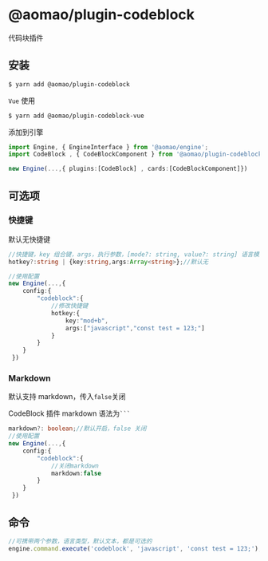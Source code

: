 # @aomao/plugin-codeblock

代码块插件

## 安装

```bash
$ yarn add @aomao/plugin-codeblock
```

`Vue` 使用

```bash
$ yarn add @aomao/plugin-codeblock-vue
```

添加到引擎

```ts
import Engine, { EngineInterface } from '@aomao/engine';
import CodeBlock , { CodeBlockComponent } from '@aomao/plugin-codeblock';

new Engine(...,{ plugins:[CodeBlock] , cards:[CodeBlockComponent]})
```

## 可选项

### 快捷键

默认无快捷键

```ts
//快捷键，key 组合键，args，执行参数，[mode?: string, value?: string] 语言模式：可选，代码文本：可选
hotkey?:string | {key:string,args:Array<string>};//默认无

//使用配置
new Engine(...,{
    config:{
        "codeblock":{
            //修改快捷键
            hotkey:{
                key:"mod+b",
                args:["javascript","const test = 123;"]
            }
        }
    }
 })
```

### Markdown

默认支持 markdown，传入`false`关闭

CodeBlock 插件 markdown 语法为` ``` `

```ts
markdown?: boolean;//默认开启，false 关闭
//使用配置
new Engine(...,{
    config:{
        "codeblock":{
            //关闭markdown
            markdown:false
        }
    }
 })
```

## 命令

```ts
//可携带两个参数，语言类型，默认文本，都是可选的
engine.command.execute('codeblock', 'javascript', 'const test = 123;');
```
